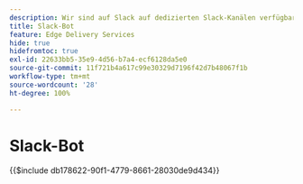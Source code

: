 ```yaml
---
description: Wir sind auf Slack auf dedizierten Slack-Kanälen verfügbar, und sowohl das Adobe-Team als auch der Slack-Bot stehen zur Beantwortung Ihrer Fragen zur Verfügung.
title: Slack-Bot
feature: Edge Delivery Services
hide: true
hidefromtoc: true
exl-id: 22633bb5-35e9-4d56-b7a4-ecf6128da5e0
source-git-commit: 11f721b4a617c99e30329d7196f42d7b48067f1b
workflow-type: tm+mt
source-wordcount: '28'
ht-degree: 100%

---
```


# Slack-Bot

{{$include db178622-90f1-4779-8661-28030de9d434}}

